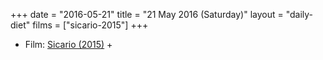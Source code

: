 +++
date = "2016-05-21"
title = "21 May 2016 (Saturday)"
layout = "daily-diet"
films = ["sicario-2015"]
+++

<ul>
<li class="entry Film">Film: <a href="/films/sicario-2015">Sicario (2015)</a> +</li>
</ul>